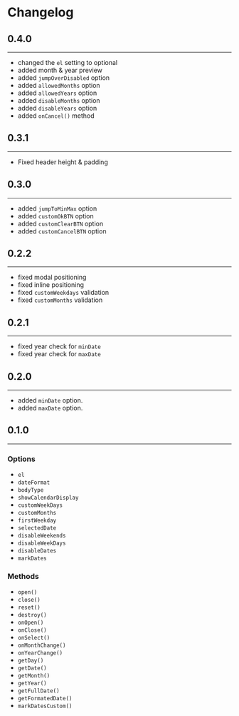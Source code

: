 # Changelog

## 0.4.0

---

- changed the `el` setting to optional
- added month & year preview
- added `jumpOverDisabled` option
- added `allowedMonths` option
- added `allowedYears` option
- added `disableMonths` option
- added `disableYears` option
- added `onCancel()` method

## 0.3.1

---

- Fixed header height & padding

## 0.3.0

---

- added `jumpToMinMax` option
- added `customOkBTN` option
- added `customClearBTN` option
- added `customCancelBTN` option

## 0.2.2

---

- fixed modal positioning
- fixed inline positioning
- fixed `customWeekdays` validation
- fixed `customMonths` validation

## 0.2.1

---

- fixed year check for `minDate`
- fixed year check for `maxDate`

## 0.2.0

---

- added `minDate` option.
- added `maxDate` option.

## 0.1.0

---

### Options

- `el`
- `dateFormat`
- `bodyType`
- `showCalendarDisplay`
- `customWeekDays`
- `customMonths`
- `firstWeekday`
- `selectedDate`
- `disableWeekends`
- `disableWeekDays`
- `disableDates`
- `markDates`

### Methods

- `open()`
- `close()`
- `reset()`
- `destroy()`
- `onOpen()`
- `onClose()`
- `onSelect()`
- `onMonthChange()`
- `onYearChange()`
- `getDay()`
- `getDate()`
- `getMonth()`
- `getYear()`
- `getFullDate()`
- `getFormatedDate()`
- `markDatesCustom()`
